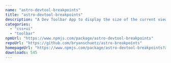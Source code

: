 ```yaml
---
name: "astro-devtool-breakpoints"
title: "astro-devtool-breakpoints"
description: "A Dev Toolbar App to display the size of the current viewport—as a tailwind class."
categories:
  - "css+ui"
  - "toolbar"
npmUrl: "https://www.npmjs.com/package/astro-devtool-breakpoints"
repoUrl: "https://github.com/bryanschuetz/astro-breakpoints"
homepageUrl: "https://www.npmjs.com/package/astro-devtool-breakpoints?activeTab=readme"
downloads: 545
---
```

